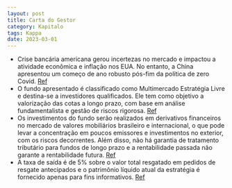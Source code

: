 ```yaml
---
layout: post
title: Carta do Gestor
category: Kapitalo
tags: Kappa
date: 2023-03-01
---
```


- Crise bancária americana gerou incertezas no mercado e impactou a atividade econômica e inflação nos EUA. No entanto, a China apresentou um começo de ano robusto pós-fim da política de zero Covid.
<a href="#" onclick="search_on_pdf('Cenário Ao longo do mês, a crise bancária americana movimentou os mercados e gerou mais incertezas ')">Ref</a>
- O fundo apresentado é classificado como Multimercado Estratégia Livre e destina-se a investidores qualificados. Ele tem como objetivo a valorização das cotas a longo prazo, com base em análise fundamentalista e gestão de riscos rigorosa.
<a href="#" onclick="search_on_pdf('O objetivo do Fundo é buscar a valorização de suas cotas no longo prazo, por meio da realização de i')">Ref</a>
- Os investimentos do fundo serão realizados em derivativos financeiros no mercado de valores mobiliários brasileiro e internacional, o que pode levar a concentração em poucos emissores e investimentos no exterior, com os riscos decorrentes. Além disso, não há garantia de tratamento tributário para fundos de longo prazo e a rentabilidade passada não garante a rentabilidade futura. 
<a href="#" onclick="search_on_pdf('de investimentos e profissionais especializados antes de tomar sua decisão. O Fundo apresentado pode')">Ref</a>
- A taxa de saída é de 5% sobre o valor total resgatado em pedidos de resgate antecipados e o patrimônio líquido atual da estratégia é fornecido apenas para fins informativos.
<a href="#" onclick="search_on_pdf('Pagamento do Resgate1º dia útil subsequente a data de conversão de cotasTaxa de Antecipação de Res')">Ref</a>
